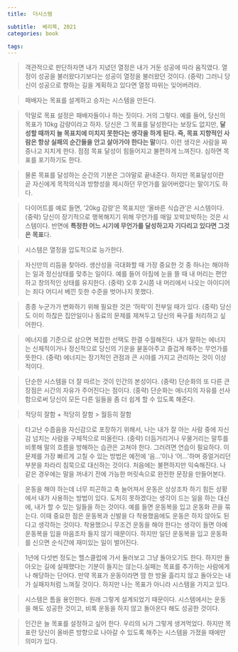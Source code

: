```yaml
---
title:  더시스템

subtitle:  베리북, 2021
categories: book

tags: 
---
```


  
  
> 객관적으로 판단하자면 내가 지녔던 열정은 내가 거둔 성공에 따라 움직였다. 열정이 성공을 불러왔다기보다는 성공이 열정을 불러왔던 것이다. (중략) 그러니 당신이 성공으로 향하는 길을 계획하고 있다면 열정 따위는 잊어버려라.    
  
> 패배자는 목표를 설계하고 승자는 시스템을 만든다.    
  
> 막말로 목표 설정은 패배자들이나 하는 짓이다. 거의 그렇다. 예를 들어, 당신의 목표가 10kg 감량이라고 하자. 당신은 그 목표를 달성한다는 보장도 없지만, **달성할 때까지 늘 목표치에 미치지 못한다는 생각을 하게 된다. 즉, 목표 지향적인 사람은 항상 실패의 순간들을 안고 살아가야 한다는 말**이다. 이런 생각은 사람을 짜증나고 지치게 한다. 점점 목표 달성이 힘들어지고 불편하게 느껴진다. 심하면 목표를 포기하기도 한다.    
  
> 물론 목표를 달성하는 순간의 기분은 그야말로 끝내준다. 하지만 목표달성이란 곧 자신에게 목적의식과 방향성을 제시하던 무언가를 잃어버렸다는 말이기도 하다.    
  
> 다이어트를 예로 들면, ’20kg 감량’은 목표지만 ‘올바른 식습관’은 시스템이다. (중략) 당신이 장기적으로 행복해지기 위해 무언가를 매일 꼬박꼬박하는 것은 시스템이다. 반면에 **특정한 어느 시기에 무언가를 달성하고자 기다리고 있다면 그것은 목표**다.    
  
> 시스템은 열정을 압도적으로 능가한다.    
  
> 자신만의 리듬을 찾아라. 생산성을 극대화할 때 가장 중요한 것 중 하나는 해야하는 일과 정신상태를 맞추는 일이다. 예를 들어 아침에 눈을 뜰 때 내 머리는 편안하고 창의적인 상태를 유지한다. (중략) 오후 2시쯤 내 머리에서 나오는 아이디어는 죄다 어디서 베낀 듯한 수준을 벗어나지 못했다.    
  
> 종종 누군가가 변화하기 위해 필요한 것은 ‘허락’이 전부일 때가 있다. (중략) 당신도 이미 하찮은 집안일이나 동료의 문제를 제쳐두고 당신의 욕구를 처리하고 싶어한다.    
  
> 에너지를 기준으로 삼으면 복잡한 선택도 한결 수월해진다. 내가 말하는 에너지는 신체적이거나 정신적으로 당신의 기운을 붇돋아주고 즐겁게 해주는 무언가를 뜻한다. (중략) 에너지는 장기적인 관점과 큰 시야를 가지고 관리하는 것이 이상적이다.    
  
> 단순한 시스템을 더 잘 따르는 것이 인간의 본성이다. (중략) 단순화의 또 다른 큰 장점은 시간의 자유가 주어진다는 점이다. (중략) 단순화는 에너지의 자유를 선사함으로써 당신이 모든 다른 일들을 좀 더 쉽게 할 수 있도록 해준다.    
  
> 적당히 잘함 + 적당히 잘함 > 월등히 잘함    
  
> 타고난 수줍음을 자신감으로 포장하기 위해서, 나는 내가 잘 아는 사람 중에 자신감 넘치는 사람을 구체적으로 떠올린다. (중략) 더듬거리거나 우물거리는 말투를 비롯해 말의 흐름을 방해하는 습관은 고쳐야 한다. 그러려면 연습이 필요하다. 이 문제를 가장 빠르게 고칠 수 있는 방법은 예전에 ‘음…’이나 ‘어…’하며 중얼거리던 부분을 차라리 침묵으로 대신하는 것이다. 처음에는 불편하지만 익숙해진다. 나 같은 경우에는 말을 꺼내기 전에 가능한 머릿속으로 완전한 문장을 만들어본다.    
  
> 운동을 해야 하는데 너무 피곤하고 축 늘어져서 운동은 상상조차 하기 힘든 상황에서 내가 사용하는 방법이 있다. 도저히 못하겠다는 생각이 드는 일을 하는 대신에, 내가 할 수 있는 일들을 하는 것이다. 예를 들면 운동복을 입고 운동화 끈을 묶는다. 이때 중요한 점은 운동복과 신발을 다 착용했음에도 운동은 하지 않아도 된다고 생각하는 것이다. 착용했으니 무조건 운동을 해야 한다는 생각이 들면 아예 운동복을 입을 마음조차 들지 않기 때문이다. 하지만 일단 운동복을 입고 운동화를 신으면 순식간에 재미있는 일이 벌어진다.     
  
> 1년에 다섯번 정도는 헬스클럽에 가서 둘러보고 그냥 돌아오기도 한다. 하지만 돌아오는 길에 실패했다는 기분이 들지는 않는다.실패는 목표를 추가하는 사람에게나 해당하는 단어다. 만약 목표가 운동이라면 땀 한 방울 흘리지 않고 돌아오는 내가 실패자처럼 느껴질 것이다. 하지만 나는 목표가 아니라 시스템을 가지고 있다.    
  
> 시스템은 틈을 용인한다. 원래 그렇게 설계되었기 때문이다. 시스템에서는 운동을 해도 성공한 것이고, 비록 운동을 하지 않고 돌아온다 해도 성공한 것이다.    
  
> 인간은 늘 목표를 설정하고 싶어 한다. 우리의 뇌가 그렇게 생겨먹었다. 하지만 목표란 당신이 올바른 방향으로 나아갈 수 있도록 해주는 시스템을 가졌을 때에만 의미가 있다.    
